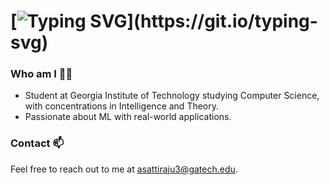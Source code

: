 # [![Typing SVG](https://readme-typing-svg.herokuapp.com?font=Montserrat&color=%239955FF&vCenter=true&lines=Hello!+I+am+Abhinav+Sattiraju!)](https://git.io/typing-svg)

### Who am I 🧑‍🎓
- Student at Georgia Institute of Technology studying Computer Science, with concentrations in Intelligence and Theory.
- Passionate about ML with real-world applications.

### Contact 📫
Feel free to reach out to me at <asattiraju3@gatech.edu>.
